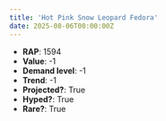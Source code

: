 ```yaml
---
title: 'Hot Pink Snow Leopard Fedora'
date: 2025-08-06T00:00:00Z
---
```

- **RAP**: 1594
- **Value**: -1
- **Demand level**: -1
- **Trend**: -1
- **Projected?**: True
- **Hyped?**: True
- **Rare?**: True
